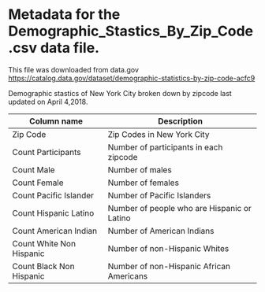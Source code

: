 # Metadata for the Demographic_Stastics_By_Zip_Code.csv data file.


This file was downloaded from data.gov https://catalog.data.gov/dataset/demographic-statistics-by-zip-code-acfc9

Demographic stastics of New York City broken down by zipcode last updated on April 4,2018. 

|Column name | Description|
|------------|------------|
| Zip Code | Zip Codes in New York City
| Count Participants | Number of participants in each zipcode
| Count Male | Number of males 
| Count Female | Number of females
| Count Pacific Islander | Number of Pacific Islanders
| Count Hispanic Latino | Number of people who are Hispanic or Latino
| Count American Indian |Number of American Indians
| Count White Non Hispanic |Number of non-Hispanic Whites
| Count Black Non Hispanic| Number of non-Hispanic African Americans 
